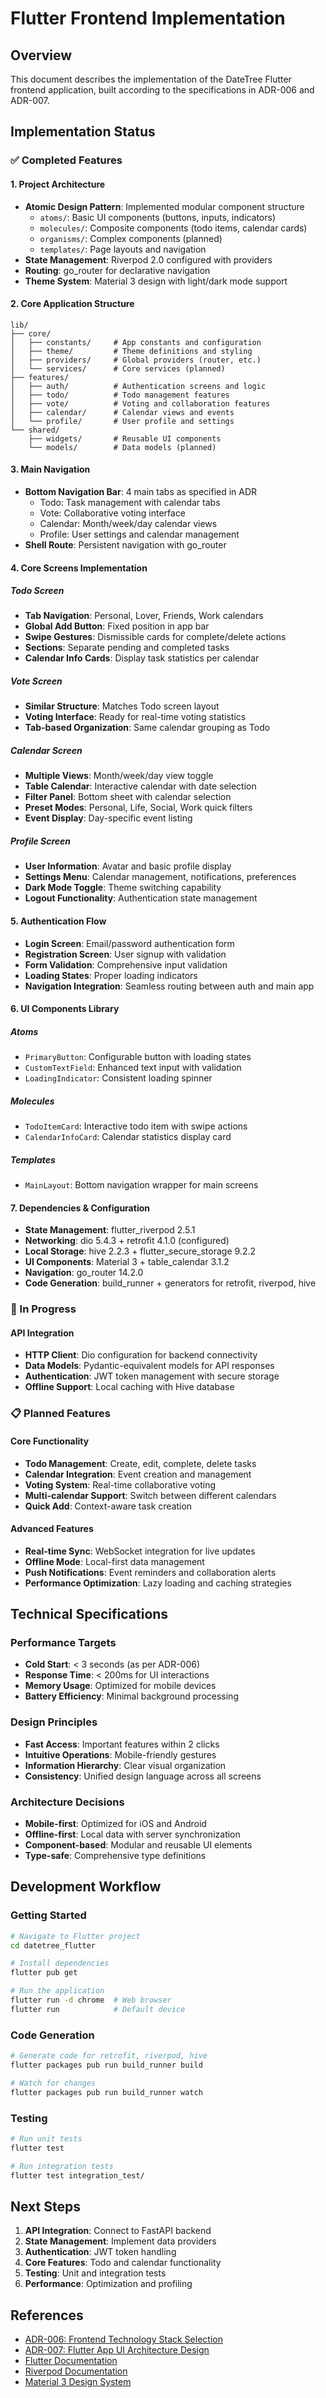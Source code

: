 # Flutter Frontend Implementation

## Overview

This document describes the implementation of the DateTree Flutter frontend application, built according to the specifications in ADR-006 and ADR-007.

## Implementation Status

### ✅ Completed Features

#### 1. Project Architecture
- **Atomic Design Pattern**: Implemented modular component structure
  - `atoms/`: Basic UI components (buttons, inputs, indicators)
  - `molecules/`: Composite components (todo items, calendar cards)
  - `organisms/`: Complex components (planned)
  - `templates/`: Page layouts and navigation
- **State Management**: Riverpod 2.0 configured with providers
- **Routing**: go_router for declarative navigation
- **Theme System**: Material 3 design with light/dark mode support

#### 2. Core Application Structure
```
lib/
├── core/
│   ├── constants/     # App constants and configuration
│   ├── theme/         # Theme definitions and styling
│   ├── providers/     # Global providers (router, etc.)
│   └── services/      # Core services (planned)
├── features/
│   ├── auth/          # Authentication screens and logic
│   ├── todo/          # Todo management features
│   ├── vote/          # Voting and collaboration features
│   ├── calendar/      # Calendar views and events
│   └── profile/       # User profile and settings
└── shared/
    ├── widgets/       # Reusable UI components
    └── models/        # Data models (planned)
```

#### 3. Main Navigation
- **Bottom Navigation Bar**: 4 main tabs as specified in ADR
  - Todo: Task management with calendar tabs
  - Vote: Collaborative voting interface
  - Calendar: Month/week/day calendar views
  - Profile: User settings and calendar management
- **Shell Route**: Persistent navigation with go_router

#### 4. Core Screens Implementation

##### Todo Screen
- **Tab Navigation**: Personal, Lover, Friends, Work calendars
- **Global Add Button**: Fixed position in app bar
- **Swipe Gestures**: Dismissible cards for complete/delete actions
- **Sections**: Separate pending and completed tasks
- **Calendar Info Cards**: Display task statistics per calendar

##### Vote Screen
- **Similar Structure**: Matches Todo screen layout
- **Voting Interface**: Ready for real-time voting statistics
- **Tab-based Organization**: Same calendar grouping as Todo

##### Calendar Screen
- **Multiple Views**: Month/week/day view toggle
- **Table Calendar**: Interactive calendar with date selection
- **Filter Panel**: Bottom sheet with calendar selection
- **Preset Modes**: Personal, Life, Social, Work quick filters
- **Event Display**: Day-specific event listing

##### Profile Screen
- **User Information**: Avatar and basic profile display
- **Settings Menu**: Calendar management, notifications, preferences
- **Dark Mode Toggle**: Theme switching capability
- **Logout Functionality**: Authentication state management

#### 5. Authentication Flow
- **Login Screen**: Email/password authentication form
- **Registration Screen**: User signup with validation
- **Form Validation**: Comprehensive input validation
- **Loading States**: Proper loading indicators
- **Navigation Integration**: Seamless routing between auth and main app

#### 6. UI Components Library

##### Atoms
- `PrimaryButton`: Configurable button with loading states
- `CustomTextField`: Enhanced text input with validation
- `LoadingIndicator`: Consistent loading spinner

##### Molecules
- `TodoItemCard`: Interactive todo item with swipe actions
- `CalendarInfoCard`: Calendar statistics display card

##### Templates
- `MainLayout`: Bottom navigation wrapper for main screens

#### 7. Dependencies & Configuration
- **State Management**: flutter_riverpod 2.5.1
- **Networking**: dio 5.4.3 + retrofit 4.1.0 (configured)
- **Local Storage**: hive 2.2.3 + flutter_secure_storage 9.2.2
- **UI Components**: Material 3 + table_calendar 3.1.2
- **Navigation**: go_router 14.2.0
- **Code Generation**: build_runner + generators for retrofit, riverpod, hive

### 🚧 In Progress

#### API Integration
- **HTTP Client**: Dio configuration for backend connectivity
- **Data Models**: Pydantic-equivalent models for API responses
- **Authentication**: JWT token management with secure storage
- **Offline Support**: Local caching with Hive database

### 📋 Planned Features

#### Core Functionality
- **Todo Management**: Create, edit, complete, delete tasks
- **Calendar Integration**: Event creation and management
- **Voting System**: Real-time collaborative voting
- **Multi-calendar Support**: Switch between different calendars
- **Quick Add**: Context-aware task creation

#### Advanced Features
- **Real-time Sync**: WebSocket integration for live updates
- **Offline Mode**: Local-first data management
- **Push Notifications**: Event reminders and collaboration alerts
- **Performance Optimization**: Lazy loading and caching strategies

## Technical Specifications

### Performance Targets
- **Cold Start**: < 3 seconds (as per ADR-006)
- **Response Time**: < 200ms for UI interactions
- **Memory Usage**: Optimized for mobile devices
- **Battery Efficiency**: Minimal background processing

### Design Principles
- **Fast Access**: Important features within 2 clicks
- **Intuitive Operations**: Mobile-friendly gestures
- **Information Hierarchy**: Clear visual organization
- **Consistency**: Unified design language across all screens

### Architecture Decisions
- **Mobile-first**: Optimized for iOS and Android
- **Offline-first**: Local data with server synchronization
- **Component-based**: Modular and reusable UI elements
- **Type-safe**: Comprehensive type definitions

## Development Workflow

### Getting Started
```bash
# Navigate to Flutter project
cd datetree_flutter

# Install dependencies
flutter pub get

# Run the application
flutter run -d chrome  # Web browser
flutter run            # Default device
```

### Code Generation
```bash
# Generate code for retrofit, riverpod, hive
flutter packages pub run build_runner build

# Watch for changes
flutter packages pub run build_runner watch
```

### Testing
```bash
# Run unit tests
flutter test

# Run integration tests
flutter test integration_test/
```

## Next Steps

1. **API Integration**: Connect to FastAPI backend
2. **State Management**: Implement data providers
3. **Authentication**: JWT token handling
4. **Core Features**: Todo and calendar functionality
5. **Testing**: Unit and integration tests
6. **Performance**: Optimization and profiling

## References

- [ADR-006: Frontend Technology Stack Selection](../adr/ADR-006-frontend-technology-stack-selection.md)
- [ADR-007: Flutter App UI Architecture Design](../adr/ADR-007-flutter-app-ui-architecture-design.md)
- [Flutter Documentation](https://flutter.dev/docs)
- [Riverpod Documentation](https://riverpod.dev/)
- [Material 3 Design System](https://m3.material.io/)